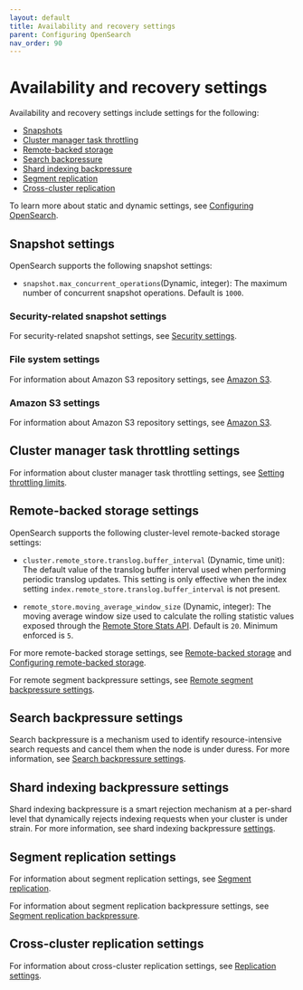 ```yaml
---
layout: default
title: Availability and recovery settings
parent: Configuring OpenSearch
nav_order: 90
---
```


# Availability and recovery settings

Availability and recovery settings include settings for the following:

- [Snapshots](#snapshot-settings)
- [Cluster manager task throttling](#cluster-manager-task-throttling-settings)
- [Remote-backed storage](#remote-backed-storage-settings)
- [Search backpressure](#search-backpressure-settings)
- [Shard indexing backpressure](#shard-indexing-backpressure-settings)
- [Segment replication](#segment-replication-settings)
- [Cross-cluster replication](#cross-cluster-replication-settings)

To learn more about static and dynamic settings, see [Configuring OpenSearch]({{site.url}}{{site.baseurl}}/install-and-configure/configuring-opensearch/index/).

## Snapshot settings

OpenSearch supports the following snapshot settings:

- `snapshot.max_concurrent_operations`(Dynamic, integer): The maximum number of concurrent snapshot operations. Default is `1000`. 

### Security-related snapshot settings

For security-related snapshot settings, see [Security settings]({{site.url}}{{site.baseurl}}/install-and-configure/configuring-opensearch/security-settings/).

### File system settings

For information about Amazon S3 repository settings, see [Amazon S3]({{site.url}}{{site.baseurl}}/tuning-your-cluster/availability-and-recovery/snapshots/snapshot-restore/#shared-file-system).

### Amazon S3 settings

For information about Amazon S3 repository settings, see [Amazon S3]({{site.url}}{{site.baseurl}}/tuning-your-cluster/availability-and-recovery/snapshots/snapshot-restore/#amazon-s3).

## Cluster manager task throttling settings

For information about cluster manager task throttling settings, see [Setting throttling limits]({{site.url}}{{site.baseurl}}/tuning-your-cluster/cluster-manager-task-throttling/#setting-throttling-limits).

## Remote-backed storage settings

OpenSearch supports the following cluster-level remote-backed storage settings:

- `cluster.remote_store.translog.buffer_interval` (Dynamic, time unit): The default value of the translog buffer interval used when performing periodic translog updates. This setting is only effective when the index setting `index.remote_store.translog.buffer_interval` is not present. 

- `remote_store.moving_average_window_size` (Dynamic, integer): The moving average window size used to calculate the rolling statistic values exposed through the [Remote Store Stats API]({{site.url}}{{site.baseurl}}/tuning-your-cluster/availability-and-recovery/remote-store/remote-store-stats-api/). Default is `20`. Minimum enforced is `5`. 

For more remote-backed storage settings, see [Remote-backed storage]({{site.url}}{{site.baseurl}}/tuning-your-cluster/availability-and-recovery/remote-store/index/) and [Configuring remote-backed storage]({{site.url}}{{site.baseurl}}/tuning-your-cluster/availability-and-recovery/remote-store/index/#configuring-remote-backed-storage).

For remote segment backpressure settings, see [Remote segment backpressure settings]({{site.url}}{{site.baseurl}}/tuning-your-cluster/availability-and-recovery/remote-store/remote-segment-backpressure/#remote-segment-backpressure-settings).

## Search backpressure settings

Search backpressure is a mechanism used to identify resource-intensive search requests and cancel them when the node is under duress. For more information, see [Search backpressure settings]({{site.url}}{{site.baseurl}}/tuning-your-cluster/availability-and-recovery/search-backpressure/#search-backpressure-settings).

## Shard indexing backpressure settings

Shard indexing backpressure is a smart rejection mechanism at a per-shard level that dynamically rejects indexing requests when your cluster is under strain. For more information, see shard indexing backpressure [settings]({{site.url}}{{site.baseurl}}/tuning-your-cluster/availability-and-recovery/shard-indexing-settings/).

## Segment replication settings

For information about segment replication settings, see [Segment replication]({{site.url}}{{site.baseurl}}/tuning-your-cluster/availability-and-recovery/segment-replication/index/).

For information about segment replication backpressure settings, see [Segment replication backpressure]({{site.url}}{{site.baseurl}}/tuning-your-cluster/availability-and-recovery/segment-replication/backpressure/).

## Cross-cluster replication settings

For information about cross-cluster replication settings, see [Replication settings]({{site.url}}{{site.baseurl}}/tuning-your-cluster/replication-plugin/settings/).
